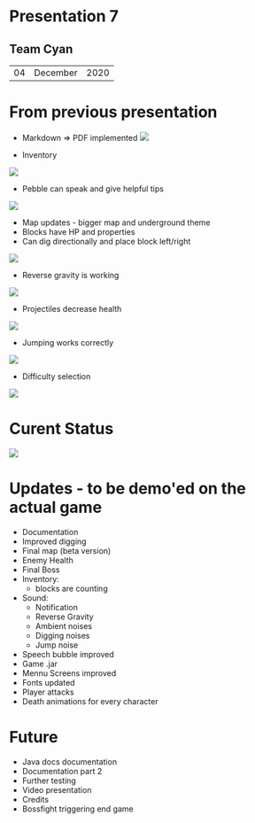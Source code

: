 # Presentation 7

## Team Cyan
|  |          |      |
|-|-|-|
| 04  |	December	|	2020	|
# From previous presentation

- Markdown => PDF implemented
![ ](./imgs/pdfDocumentation.png)

- Inventory

![ ](./imgs/Inventory.png)

- Pebble can speak and give helpful tips

![ ](./speech.gif)

- Map updates - bigger map and underground theme
- Blocks have HP and properties
- Can dig directionally and place block left/right

![ ](./imgs/Dig.gif)


- Reverse gravity is working 

![ ](./imgs/gravity.gif)



- Projectiles decrease health 

![ ](./imgs/health.gif)

- Jumping works correctly 


![ ](./imgs/Jump.gif)


- Difficulty selection

![ ](./imgs/diffScreen.png)

# Curent Status 
![ ](./imgs/project.png)

# Updates - to be demo'ed on the actual game

- Documentation
- Improved digging
- Final map (beta version)
- Enemy Health
- Final Boss
- Inventory:
  - blocks are counting
- Sound:
  - Notification
  - Reverse Gravity
  - Ambient noises
  - Digging noises
  - Jump noise
- Speech bubble improved
- Game .jar
- Mennu Screens improved
- Fonts updated
- Player attacks
- Death animations for every character


# Future

- Java docs documentation
- Documentation part 2
- Further testing
- Video presentation
- Credits
- Bossfight triggering end game